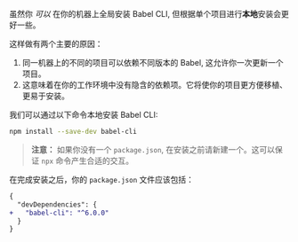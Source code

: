 虽然你 _可以_ 在你的机器上全局安装 Babel CLI, 但根据单个项目进行**本地**安装会更好一些。

这样做有两个主要的原因：

1. 同一机器上的不同的项目可以依赖不同版本的 Babel, 这允许你一次更新一个项目。
2. 这意味着在你的工作环境中没有隐含的依赖项。它将使你的项目更方便移植、更易于安装。

我们可以通过以下命令本地安装 Babel CLI:

```sh
npm install --save-dev babel-cli
```

<blockquote class="babel-callout babel-callout-info">
  <p>
    <strong>注意：</strong> 如果你没有一个 <code>package.json</code>,
    在安装之前请新建一个。这可以保证
    <code>npx</code> 命令产生合适的交互。
  </p>
</blockquote>

在完成安装之后，你的 `package.json` 文件应该包括：

```diff
{
  "devDependencies": {
+   "babel-cli": "^6.0.0"
  }
}
```
